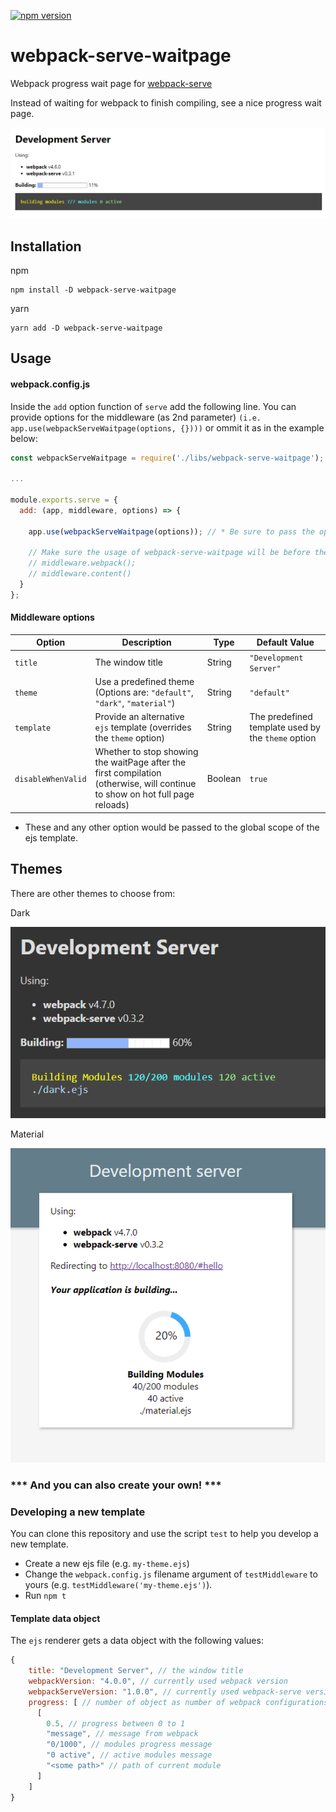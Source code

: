 [![npm version](https://badge.fury.io/js/webpack-serve-waitpage.svg)](https://badge.fury.io/js/webpack-serve-waitpage)

# webpack-serve-waitpage
Webpack progress wait page for [webpack-serve](https://github.com/webpack-contrib/webpack-serve)

Instead of waiting for webpack to finish compiling, see a nice progress wait page.

![screenshot](screenshot.png)

## Installation

npm
```
npm install -D webpack-serve-waitpage
```

yarn
```
yarn add -D webpack-serve-waitpage
```

## Usage

#### webpack.config.js

Inside the `add` option function of `serve` add the following line.
You can provide options for the middleware (as 2nd parameter) `(i.e. app.use(webpackServeWaitpage(options, {})))` or ommit it as in the example below:

```js
const webpackServeWaitpage = require('./libs/webpack-serve-waitpage');

...

module.exports.serve = {
  add: (app, middleware, options) => {

    app.use(webpackServeWaitpage(options)); // * Be sure to pass the options argument from the arguments

    // Make sure the usage of webpack-serve-waitpage will be before the following commands if exists
    // middleware.webpack();
    // middleware.content()
  }
};

```

#### Middleware options

| Option |Description|Type|Default Value|
|--------|-----------|----|-------------|
|`title`|The window title|String|`"Development Server"`|
|`theme`|Use a predefined theme (Options are: `"default"`, `"dark"`, `"material"`)|String|`"default"`|
|`template`|Provide an alternative `ejs` template (overrides the `theme` option)|String|The predefined template used by the `theme` option|
|`disableWhenValid`|Whether to stop showing the waitPage after the first compilation (otherwise, will continue to show on hot full page reloads)|Boolean|`true` 

* These and any other option would be passed to the global scope of the ejs template.


## Themes

There are other themes to choose from:

Dark

![Dark](screenshot3.png)

Material

![Material](screenshot2.png)

### *** And you can also create your own! ***

### Developing a new template

You can clone this repository and use the script `test` to help you develop a new template.
- Create a new ejs file (e.g. `my-theme.ejs`)
- Change the `webpack.config.js` filename argument of `testMiddleware` to yours (e.g. `testMiddleware('my-theme.ejs')`).
- Run `npm t`

#### Template data object

The `ejs` renderer gets a data object with the following values:
```js
{
    title: "Development Server", // the window title
    webpackVersion: "4.0.0", // currently used webpack version
    webpackServeVersion: "1.0.0", // currently used webpack-serve version
    progress: [ // number of object as number of webpack configurations
      [
        0.5, // progress between 0 to 1
        "message", // message from webpack
        "0/1000", // modules progress message
        "0 active", // active modules message
        "<some path>" // path of current module
      ]
    ]
}
```


